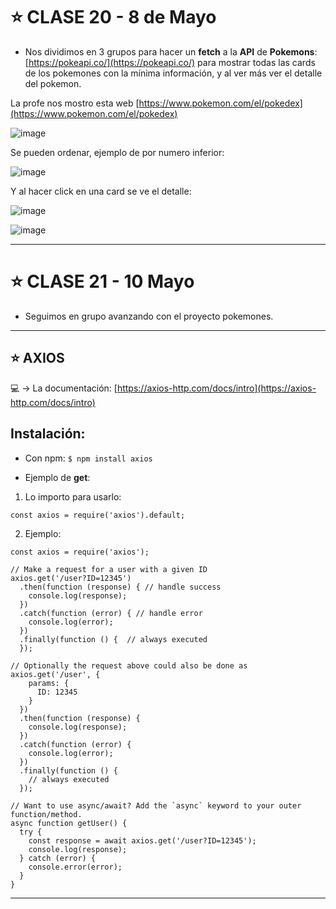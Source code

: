 # :star: CLASE 20 - 8 de Mayo

- Nos dividimos en 3 grupos para hacer un **fetch** a la **API** de **Pokemons**: [https://pokeapi.co/](https://pokeapi.co/) para mostrar todas las cards de los pokemones con la mínima información, y al ver más ver el detalle del pokemon.
 
 La profe nos mostro esta web [https://www.pokemon.com/el/pokedex](https://www.pokemon.com/el/pokedex)
 
![image](https://github.com/eugenia1984/react-varios-cursos/assets/72580574/86b88b2a-6b90-4243-976b-1c1d6445e0e4)

 Se pueden ordenar, ejemplo de por numero inferior:

![image](https://github.com/eugenia1984/react-varios-cursos/assets/72580574/79c1b2e0-85ff-47d4-87b9-576010bc2e78)

Y al hacer click en una card se ve el detalle:

![image](https://github.com/eugenia1984/react-varios-cursos/assets/72580574/320811d5-b089-4e56-814d-7db63293d5fd)

![image](https://github.com/eugenia1984/react-varios-cursos/assets/72580574/2f2a43c3-903c-4820-a2c5-ddf9c49076a9)

---

# :star: CLASE 21 - 10 Mayo

- Seguimos en grupo avanzando con el proyecto pokemones.

---

## :star: AXIOS

:computer: -> La documentación: [https://axios-http.com/docs/intro](https://axios-http.com/docs/intro)

## Instalación:

- Con npm: `$ npm install axios`

- Ejemplo de **get**:

1. Lo importo para usarlo: 
```JSX
const axios = require('axios').default;
```

2. Ejemplo:

```JSX
const axios = require('axios');

// Make a request for a user with a given ID
axios.get('/user?ID=12345')
  .then(function (response) { // handle success
    console.log(response);
  })
  .catch(function (error) { // handle error
    console.log(error);
  })
  .finally(function () {  // always executed
  });

// Optionally the request above could also be done as
axios.get('/user', {
    params: {
      ID: 12345
    }
  })
  .then(function (response) {
    console.log(response);
  })
  .catch(function (error) {
    console.log(error);
  })
  .finally(function () {
    // always executed
  });  

// Want to use async/await? Add the `async` keyword to your outer function/method.
async function getUser() {
  try {
    const response = await axios.get('/user?ID=12345');
    console.log(response);
  } catch (error) {
    console.error(error);
  }
}
```

---
